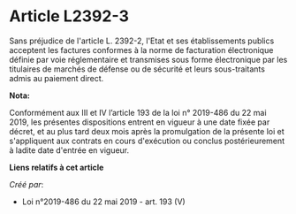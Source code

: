 # Article L2392-3

Sans préjudice de l'article L. 2392-2, l'Etat et ses établissements publics acceptent les factures conformes à la norme de
facturation électronique définie par voie réglementaire et transmises sous forme électronique par les titulaires de marchés
de défense ou de sécurité et leurs sous-traitants admis au paiement direct.

**Nota:**

Conformément aux III et IV l’article 193 de la loi n° 2019-486 du 22 mai 2019, les présentes dispositions entrent en vigueur
à une date fixée par décret, et au plus tard deux mois après la promulgation de la présente loi et s'appliquent aux contrats
en cours d'exécution ou conclus postérieurement à ladite date d'entrée en vigueur.

**Liens relatifs à cet article**

_Créé par_:

  - Loi n°2019-486 du 22 mai 2019 - art. 193 (V)
